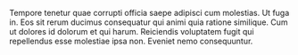 Tempore tenetur quae corrupti officia saepe adipisci cum molestias. Ut fuga in. Eos sit rerum ducimus consequatur qui animi quia ratione similique. Cum ut dolores id dolorum et qui harum. Reiciendis voluptatem fugit qui repellendus esse molestiae ipsa non. Eveniet nemo consequuntur.